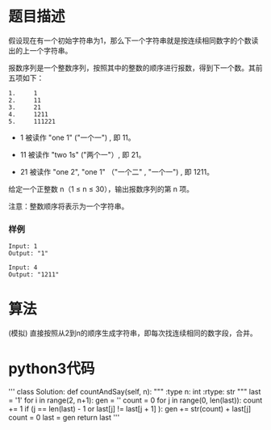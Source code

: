 # 题目描述

假设现在有一个初始字符串为1，那么下一个字符串就是按连续相同数字的个数读出的上一个字符串。

报数序列是一个整数序列，按照其中的整数的顺序进行报数，得到下一个数。其前五项如下：

    1.     1
    2.     11
    3.     21
    4.     1211
    5.     111221

- 1 被读作  "one 1"  ("一个一") , 即 11。

- 11 被读作 "two 1s" ("两个一"）, 即 21。

- 21 被读作 "one 2",  "one 1" （"一个二" ,  "一个一") , 即 1211。

给定一个正整数 n（1 ≤ n ≤ 30），输出报数序列的第 n 项。

注意：整数顺序将表示为一个字符串。

### 样例

    Input: 1
    Output: "1"
  
    Input: 4
    Output: "1211"
   
# 算法
(模拟)
    直接按照从2到n的顺序生成字符串，即每次找连续相同的数字段，合并。
# python3代码

'''
class Solution:
    def countAndSay(self, n):
        """
        :type n: int
        :rtype: str
        """
        last = '1'
        for i in range(2, n+1):
            gen = ''
            count = 0
            for j in range(0, len(last)):
                count += 1
                if (j == len(last) - 1 or last[j] != last[j + 1] ):
                    gen += str(count) + last[j]
                    count = 0
            last = gen
        return last
'''
